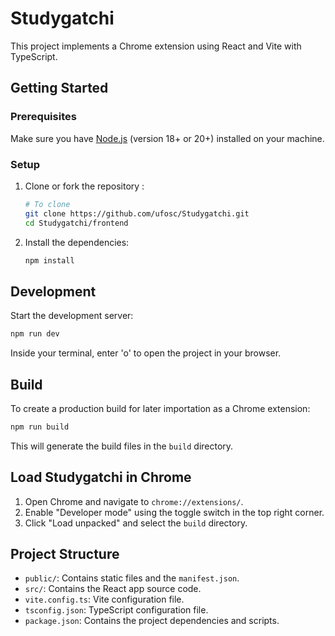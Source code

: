 # Studygatchi

This project implements a Chrome extension using React and Vite with TypeScript.

## Getting Started

### Prerequisites

Make sure you have [Node.js](https://nodejs.org/) (version 18+ or 20+) installed on your machine.

### Setup

1. Clone or fork the repository :

   ```sh
   # To clone
   git clone https://github.com/ufosc/Studygatchi.git
   cd Studygatchi/frontend
   ```

2. Install the dependencies:

   ```sh
   npm install
   ```

## Development

Start the development server:

```sh
npm run dev
```

Inside your terminal, enter 'o' to open the project in your browser.

## Build

To create a production build for later importation as a Chrome extension:

```sh
npm run build
```

This will generate the build files in the `build` directory.

## Load Studygatchi in Chrome

1. Open Chrome and navigate to `chrome://extensions/`.
2. Enable "Developer mode" using the toggle switch in the top right corner.
3. Click "Load unpacked" and select the `build` directory.

## Project Structure

- `public/`: Contains static files and the `manifest.json`.
- `src/`: Contains the React app source code.
- `vite.config.ts`: Vite configuration file.
- `tsconfig.json`: TypeScript configuration file.
- `package.json`: Contains the project dependencies and scripts.
